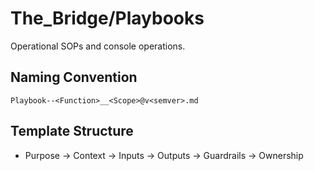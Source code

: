 # The_Bridge/Playbooks

Operational SOPs and console operations.

## Naming Convention
`Playbook--<Function>__<Scope>@v<semver>.md`

## Template Structure
- Purpose → Context → Inputs → Outputs → Guardrails → Ownership
